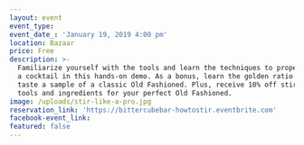 ```yaml
---
layout: event
event_type:
event_date_: 'January 19, 2019 4:00 pm'
location: Bazaar
price: Free
description: >-
  Familiarize yourself with the tools and learn the techniques to properly stir
  a cocktail in this hands-on demo. As a bonus, learn the golden ratio for and
  taste a sample of a classic Old Fashioned. Plus, receive 10% off stirring
  tools and ingredients for your perfect Old Fashioned.
image: /uploads/stir-like-a-pro.jpg
reservation_link: 'https://bittercubebar-howtostir.eventbrite.com'
facebook-event_link:
featured: false
---
```


